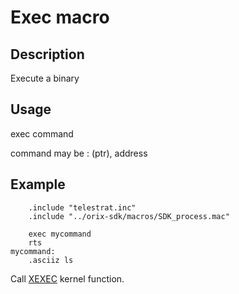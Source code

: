 # Exec macro

## Description

Execute a binary

## Usage

exec command

command may be : (ptr), address

## Example

```ca65
    .include "telestrat.inc"
    .include "../orix-sdk/macros/SDK_process.mac"

    exec mycommand
    rts
mycommand:
    .asciiz ls
```

Call [XEXEC](../../../kernel/primitives/xexec) kernel function.

